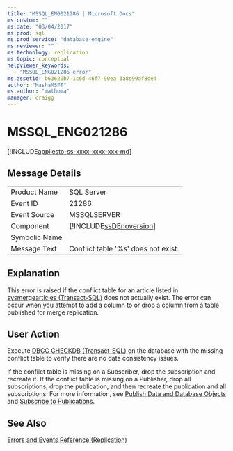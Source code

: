```yaml
---
title: "MSSQL_ENG021286 | Microsoft Docs"
ms.custom: ""
ms.date: "03/04/2017"
ms.prod: sql
ms.prod_service: "database-engine"
ms.reviewer: ""
ms.technology: replication
ms.topic: conceptual
helpviewer_keywords: 
  - "MSSQL_ENG021286 error"
ms.assetid: b63620b7-1c6d-46f7-90ea-3a8e99af8de4
author: "MashaMSFT"
ms.author: "mathoma"
manager: craigg
---
```

# MSSQL_ENG021286
[!INCLUDE[appliesto-ss-xxxx-xxxx-xxx-md](../../includes/appliesto-ss-xxxx-xxxx-xxx-md.md)]
    
## Message Details  
  
|||  
|-|-|  
|Product Name|SQL Server|  
|Event ID|21286|  
|Event Source|MSSQLSERVER|  
|Component|[!INCLUDE[ssDEnoversion](../../includes/ssdenoversion-md.md)]|  
|Symbolic Name||  
|Message Text|Conflict table '%s' does not exist.|  
  
## Explanation  
 This error is raised if the conflict table for an article listed in [sysmergearticles &#40;Transact-SQL&#41;](../../relational-databases/system-tables/sysmergearticles-transact-sql.md) does not actually exist. The error can occur when you attempt to add a column to or drop a column from a table published for merge replication.  
  
## User Action  
 Execute [DBCC CHECKDB &#40;Transact-SQL&#41;](../../t-sql/database-console-commands/dbcc-checkdb-transact-sql.md) on the database with the missing conflict table to verify there are no data consistency issues.  
  
 If the conflict table is missing on a Subscriber, drop the subscription and recreate it. If the conflict table is missing on a Publisher, drop all subscriptions, drop the publication, and then recreate the publication and all subscriptions. For more information, see [Publish Data and Database Objects](../../relational-databases/replication/publish/publish-data-and-database-objects.md) and [Subscribe to Publications](../../relational-databases/replication/subscribe-to-publications.md).  
  
## See Also  
 [Errors and Events Reference &#40;Replication&#41;](../../relational-databases/replication/errors-and-events-reference-replication.md)  
  
  
